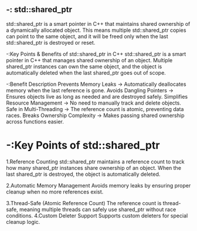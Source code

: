 -: std::shared_ptr
-------------------------------------------------------
std::shared_ptr is a smart pointer in C++ that maintains shared ownership of a dynamically allocated object.
This means multiple std::shared_ptr copies can point to the same object, and it will be freed only when the
last std::shared_ptr is destroyed or reset.


-:Key Points & Benefits of std::shared_ptr in C++
std::shared_ptr is a smart pointer in C++ that manages shared ownership of an object. 
Multiple shared_ptr instances can own the same object, and the object is automatically deleted when the last shared_ptr goes out of scope.

-:Benefit	Description
Prevents Memory Leaks	        -> Automatically deallocates memory when the last reference is gone.
Avoids Dangling Pointers        -> Ensures objects live as long as needed and are destroyed safely.
Simplifies Resource Management	-> No need to manually track and delete objects.
Safe in Multi-Threading	        -> The reference count is atomic, preventing data races.
Breaks Ownership Complexity	    -> Makes passing shared ownership across functions easier.


-:Key Points of std::shared_ptr
====================================
1.Reference Counting
    std::shared_ptr maintains a reference count to track how many shared_ptr instances share ownership of an object.
    When the last shared_ptr is destroyed, the object is automatically deleted.

2.Automatic Memory Management
    Avoids memory leaks by ensuring proper cleanup when no more references exist.

3.Thread-Safe (Atomic Reference Count)
    The reference count is thread-safe, meaning multiple threads can safely use shared_ptr without race conditions.
4.Custom Deleter Support
    Supports custom deleters for special cleanup logic.